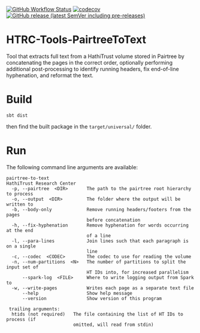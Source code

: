 [![GitHub Workflow Status](https://img.shields.io/github/actions/workflow/status/htrc/HTRC-Tools-PairtreeToText/ci.yml?branch=develop)](https://github.com/htrc/HTRC-Tools-PairtreeToText/actions/workflows/ci.yml)
[![codecov](https://codecov.io/github/htrc/HTRC-Tools-PairtreeToText/branch/develop/graph/badge.svg?token=0KJM3FU6N7)](https://codecov.io/github/htrc/HTRC-Tools-PairtreeToText)
[![GitHub release (latest SemVer including pre-releases)](https://img.shields.io/github/v/release/htrc/HTRC-Tools-PairtreeToText?include_prereleases&sort=semver)](https://github.com/htrc/HTRC-Tools-PairtreeToText/releases/latest)

# HTRC-Tools-PairtreeToText
Tool that extracts full text from a HathiTrust volume stored in Pairtree by concatenating the pages 
in the correct order, optionally performing additional post-processing to identify running headers, 
fix end-of-line hyphenation, and reformat the text.

# Build
`sbt dist`

then find the built package in the `target/universal/` folder.

# Run
The following command line arguments are available:
```
pairtree-to-text
HathiTrust Research Center
  -p, --pairtree  <DIR>       The path to the pairtree root hierarchy to process
  -o, --output  <DIR>         The folder where the output will be written to
  -b, --body-only             Remove running headers/footers from the pages
                              before concatenation
  -h, --fix-hyphenation       Remove hyphenation for words occurring at the end
                              of a line
  -l, --para-lines            Join lines such that each paragraph is on a single
                              line
  -c, --codec  <CODEC>        The codec to use for reading the volume
  -n, --num-partitions  <N>   The number of partitions to split the input set of
                              HT IDs into, for increased parallelism
      --spark-log  <FILE>     Where to write logging output from Spark to
  -w, --write-pages           Writes each page as a separate text file
      --help                  Show help message
      --version               Show version of this program

 trailing arguments:
  htids (not required)   The file containing the list of HT IDs to process (if
                         omitted, will read from stdin)
```